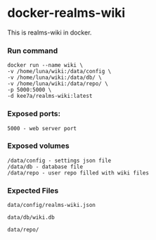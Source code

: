 # docker-realms-wiki

This is realms-wiki in docker.

### Run command

```
docker run --name wiki \
-v /home/luna/wiki:/data/config \
-v /home/luna/wiki:/data/db/ \
-v /home/luna/wiki:/data/repo/ \
-p 5000:5000 \
-d kee7a/realms-wiki:latest
```

### Exposed ports: 

```
5000 - web server port
```

### Exposed volumes 

```
/data/config - settings json file
/data/db - database file
/data/repo - user repo filled with wiki files
```

### Expected Files

```
data/config/realms-wiki.json

data/db/wiki.db

data/repo/
```

